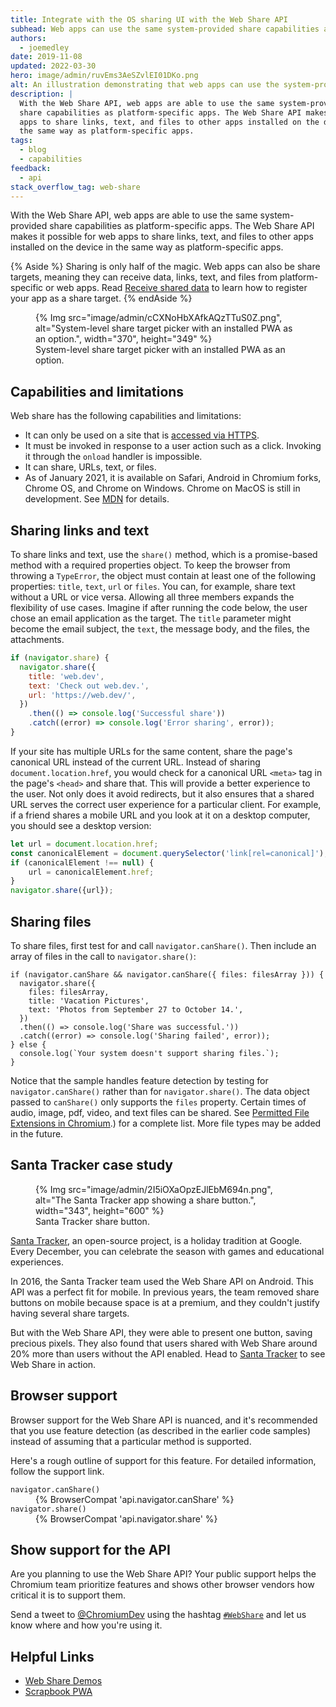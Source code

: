 ```yaml
---
title: Integrate with the OS sharing UI with the Web Share API
subhead: Web apps can use the same system-provided share capabilities as platform-specific apps.
authors:
  - joemedley
date: 2019-11-08
updated: 2022-03-30
hero: image/admin/ruvEms3AeSZvlEI01DKo.png
alt: An illustration demonstrating that web apps can use the system-provided sharing UI.
description: |
  With the Web Share API, web apps are able to use the same system-provided
  share capabilities as platform-specific apps. The Web Share API makes it possible for web
  apps to share links, text, and files to other apps installed on the device in
  the same way as platform-specific apps.
tags:
  - blog
  - capabilities
feedback:
  - api
stack_overflow_tag: web-share
---
```


With the Web Share API, web apps are able to use the same system-provided share
capabilities as platform-specific apps. The Web Share API makes it possible for web apps to
share links, text, and files to other apps installed on the device in the same
way as platform-specific apps.

{% Aside %}
  Sharing is only half of the magic. Web apps can also be share
  targets, meaning they can receive data, links, text, and files from
  platform-specific or web apps. Read [Receive shared data](/web-share-target/)
  to learn how to register your app as a share target.
{% endAside %}

<figure data-float="right">
  {% Img src="image/admin/cCXNoHbXAfkAQzTTuS0Z.png", alt="System-level share target picker with an installed PWA as an option.", width="370", height="349" %}
  <figcaption>
    System-level share target picker with an installed PWA as an option.
  </figcaption>
</figure>

## Capabilities and limitations

Web share has the following capabilities and limitations:
* It can only be used on a site that is [accessed via HTTPS](https://www.chromium.org/Home/chromium-security/prefer-secure-origins-for-powerful-new-features).
* It must be invoked in response to a user action such as a click. Invoking it
  through the `onload` handler is impossible.
* It can share, URLs, text, or files.
* As of January 2021, it is available on Safari, Android in Chromium forks,
  Chrome OS, and Chrome on Windows. Chrome on MacOS is still in development. See
  [MDN](https://developer.mozilla.org/docs/Web/API/Navigator/share#Browser_compatibility)
  for details.

## Sharing links and text

To share links and text, use the `share()` method, which is a promise-based
method with a required properties object.
To keep the browser from throwing a `TypeError`,
the object must contain at least one
of the following properties: `title`, `text`, `url` or `files`. You
can, for example, share text without a URL or vice versa. Allowing all three
members expands the flexibility of use cases. Imagine if after running the code
below, the user chose an email application as the target. The `title` parameter
might become the email subject, the `text`, the message body, and the files, the
attachments.

```js
if (navigator.share) {
  navigator.share({
    title: 'web.dev',
    text: 'Check out web.dev.',
    url: 'https://web.dev/',
  })
    .then(() => console.log('Successful share'))
    .catch((error) => console.log('Error sharing', error));
}
```

If your site has multiple URLs for the same content, share the page's
canonical URL instead of the current URL. Instead of sharing
`document.location.href`, you would check for a canonical URL `<meta>` tag in
the page's `<head>` and share that. This will provide a better experience to the
user. Not only does it avoid redirects, but it also ensures that a shared URL serves
the correct user experience for a particular client. For example, if a friend
shares a mobile URL and you look at it on a desktop computer,
you should see a desktop version:

```js
let url = document.location.href;
const canonicalElement = document.querySelector('link[rel=canonical]');
if (canonicalElement !== null) {
    url = canonicalElement.href;
}
navigator.share({url});
```

## Sharing files

To share files, first test for and call `navigator.canShare()`. Then include an
array of files in the call to `navigator.share()`:

```js/0-5
if (navigator.canShare && navigator.canShare({ files: filesArray })) {
  navigator.share({
    files: filesArray,
    title: 'Vacation Pictures',
    text: 'Photos from September 27 to October 14.',
  })
  .then(() => console.log('Share was successful.'))
  .catch((error) => console.log('Sharing failed', error));
} else {
  console.log(`Your system doesn't support sharing files.`);
}
```

Notice that the sample handles feature detection by testing for
`navigator.canShare()` rather than for `navigator.share()`.
The data object passed to `canShare()` only supports the `files` property.
Certain times of audio, image, pdf, video, and text files can be shared.
See [Permitted File Extensions in Chromium](https://docs.google.com/document/d/1tKPkHA5nnJtmh2TgqWmGSREUzXgMUFDL6yMdVZHqUsg/edit?usp=sharing).)
for a complete list. More file types may be added in the future.

## Santa Tracker case study

<figure data-float="right">
  {% Img src="image/admin/2I5iOXaOpzEJlEbM694n.png", alt="The Santa Tracker app showing a share button.", width="343", height="600" %}
  <figcaption>
    Santa Tracker share button.
  </figcaption>
</figure>

[Santa Tracker](https://santatracker.google.com/), an open-source project, is a
holiday tradition at Google. Every December, you can celebrate the season
with games and educational experiences.

In 2016, the Santa Tracker team used the Web Share API on Android.
This API was a perfect fit for mobile.
In previous years, the team removed share buttons on mobile because space is
at a premium, and they couldn't justify having several share targets.

But with the Web Share API, they were able to present one button,
saving precious pixels.
They also found that users shared with Web Share around 20% more than
users without the API enabled. Head to
[Santa Tracker](https://santatracker.google.com/) to see Web Share in action.

## Browser support

Browser support for the Web Share API is nuanced, and it's recommended that you use feature
detection (as described in the earlier code samples) instead of assuming that a particular method is
supported.

Here's a rough outline of support for this feature. For detailed information, follow the support link.

<dl>
  <dt><code>navigator.canShare()</code></dt>
  <dd>{% BrowserCompat 'api.navigator.canShare' %}</dd>
  <dt><code>navigator.share()</code></dt>
  <dd>{% BrowserCompat 'api.navigator.share' %}</dd>
</dl>

## Show support for the API

Are you planning to use the Web Share API? Your public support helps the Chromium team
prioritize features and shows other browser vendors how critical it is to support them.

Send a tweet to [@ChromiumDev][cr-dev-twitter] using the hashtag
[`#WebShare`](https://twitter.com/search?q=%23WebShare&src=recent_search_click&f=live)
and let us know where and how you're using it.

## Helpful Links

- [Web Share Demos](https://w3c.github.io/web-share/demos/share-files.html)
- [Scrapbook PWA](https://github.com/GoogleChrome/samples/blob/gh-pages/web-share/README.md#web-share-demo)

[cr-dev-twitter]: https://twitter.com/ChromiumDev

